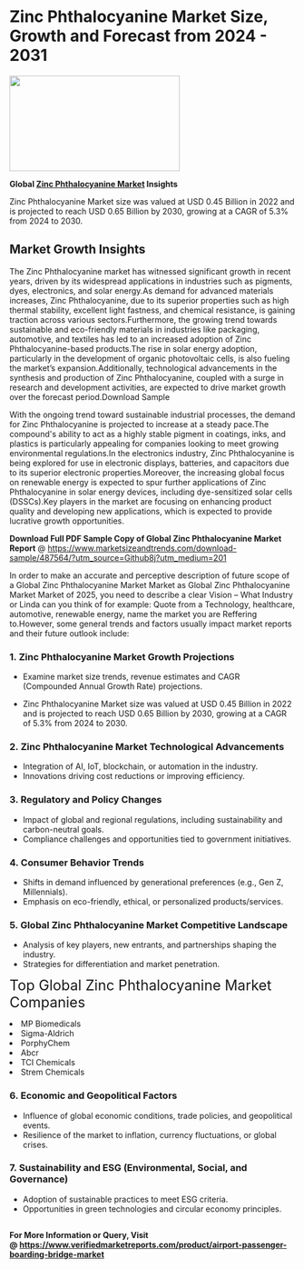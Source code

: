<H1>Zinc Phthalocyanine Market Size, Growth and Forecast from 2024 - 2031</H1><img class="aligncenter size-medium wp-image-584254" src="https://thirdeyenews.in/wp-content/uploads/2024/09/Global-Market-Research-300x168.jpeg" alt="" width="300" height="168" /><p><strong>Global&nbsp;<a href="https://www.marketsizeandtrends.com/download-sample/487564/?utm_source=Github8j?utm_medium=201">Zinc Phthalocyanine Market</a> Insights</strong></p><p>Zinc Phthalocyanine Market size was valued at USD 0.45 Billion in 2022 and is projected to reach USD 0.65 Billion by 2030, growing at a CAGR of 5.3% from 2024 to 2030.</p><p><h2>Market Growth Insights</h2> <p>The Zinc Phthalocyanine market has witnessed significant growth in recent years, driven by its widespread applications in industries such as pigments, dyes, electronics, and solar energy.As demand for advanced materials increases, Zinc Phthalocyanine, due to its superior properties such as high thermal stability, excellent light fastness, and chemical resistance, is gaining traction across various sectors.Furthermore, the growing trend towards sustainable and eco-friendly materials in industries like packaging, automotive, and textiles has led to an increased adoption of Zinc Phthalocyanine-based products.The rise in solar energy adoption, particularly in the development of organic photovoltaic cells, is also fueling the market’s expansion.Additionally, technological advancements in the synthesis and production of Zinc Phthalocyanine, coupled with a surge in research and development activities, are expected to drive market growth over the forecast period.Download Sample</p> <p>With the ongoing trend toward sustainable industrial processes, the demand for Zinc Phthalocyanine is projected to increase at a steady pace.The compound's ability to act as a highly stable pigment in coatings, inks, and plastics is particularly appealing for companies looking to meet growing environmental regulations.In the electronics industry, Zinc Phthalocyanine is being explored for use in electronic displays, batteries, and capacitors due to its superior electronic properties.Moreover, the increasing global focus on renewable energy is expected to spur further applications of Zinc Phthalocyanine in solar energy devices, including dye-sensitized solar cells (DSSCs).Key players in the market are focusing on enhancing product quality and developing new applications, which is expected to provide lucrative growth opportunities.</p><p><span class=""><strong>Download Full PDF Sample Copy of Global Zinc Phthalocyanine Market Report</strong> @ <a href="https://www.marketsizeandtrends.com/download-sample/487564/?utm_source=Github8j?utm_medium=201" target="_blank">https://www.marketsizeandtrends.com/download-sample/487564/?utm_source=Github8j?utm_medium=201</a></span></p><p>In order to make an accurate and perceptive description of future scope of a Global&nbsp;Zinc Phthalocyanine Market Market as Global&nbsp;Zinc Phthalocyanine Market Market of 2025, you need to describe a clear Vision &ndash; What Industry or Linda can you think of for example: Quote from a Technology, healthcare, automotive, renewable energy, name the market you are Reffering to.However, some general trends and factors usually impact market reports and their future outlook include:</p><h3>1.&nbsp;<strong>Zinc Phthalocyanine Market Growth Projections</strong></h3><ul><li>Examine market size trends, revenue estimates and CAGR (Compounded Annual Growth Rate) projections.</li><li><p>Zinc Phthalocyanine Market size was valued at USD 0.45 Billion in 2022 and is projected to reach USD 0.65 Billion by 2030, growing at a CAGR of 5.3% from 2024 to 2030.</p></li></ul><h3>2.&nbsp;<strong>Zinc Phthalocyanine Market Technological Advancements</strong></h3><ul><li>Integration of AI, IoT, blockchain, or automation in the industry.</li><li>Innovations driving cost reductions or improving efficiency.</li></ul><h3>3.&nbsp;<strong>Regulatory and Policy Changes</strong></h3><ul><li>Impact of global and regional regulations, including sustainability and carbon-neutral goals.</li><li>Compliance challenges and opportunities tied to government initiatives.</li></ul><h3>4.&nbsp;<strong>Consumer Behavior Trends</strong></h3><ul><li>Shifts in demand influenced by generational preferences (e.g., Gen Z, Millennials).</li><li>Emphasis on eco-friendly, ethical, or personalized products/services.</li></ul><h3>5.&nbsp;<strong>Global Zinc Phthalocyanine Market Competitive Landscape</strong></h3><ul><li>Analysis of key players, new entrants, and partnerships shaping the industry.</li><li>Strategies for differentiation and market penetration.</li></ul><p data-pm-slice="1 1 []"><span style="color: inherit; font-family: inherit; font-size: 25px;">Top Global Zinc Phthalocyanine Market Companies</span></p><div class="" data-test-id=""><p><li>MP Biomedicals</li><li> Sigma-Aldrich</li><li> PorphyChem</li><li> Abcr</li><li> TCI Chemicals</li><li> Strem Chemicals</li></p></div><h3>6.&nbsp;<strong>Economic and Geopolitical Factors</strong></h3><ul><li>Influence of global economic conditions, trade policies, and geopolitical events.</li><li>Resilience of the market to inflation, currency fluctuations, or global crises.</li></ul><h3>7.&nbsp;<strong>Sustainability and ESG (Environmental, Social, and Governance)</strong></h3><ul><li>Adoption of sustainable practices to meet ESG criteria.</li><li>Opportunities in green technologies and circular economy principles.</li></ul><h2><strong style="font-size: 14px;">For More Information or Query, Visit @&nbsp;</strong><a style="background-color: #ffffff; font-size: 14px;" href="https://www.marketsizeandtrends.com/report/zinc-phthalocyanine-market/" target="_blank">https://www.verifiedmarketreports.com/product/airport-passenger-boarding-bridge-market</a></h2>